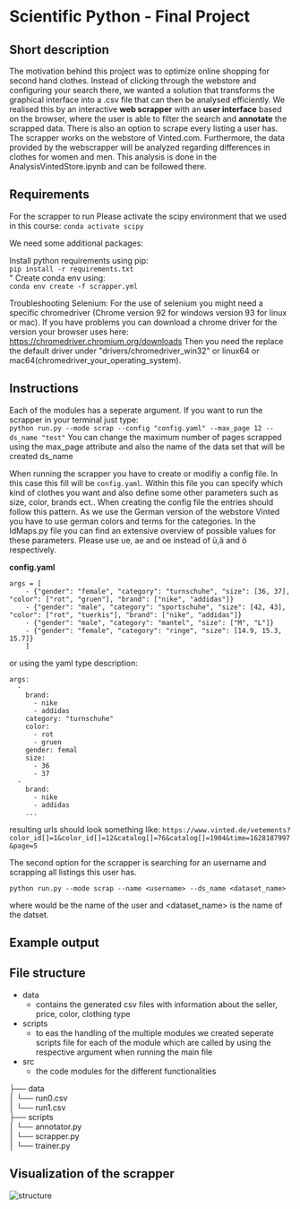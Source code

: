 # Scientific Python - Final Project

## Short description
The motivation behind this project was to optimize online shopping for second hand clothes. Instead of clicking through the webstore and configuring your search there, we wanted a solution that transforms the graphical interface into a .csv file that can then be analysed efficiently.
We realised this by an interactive **web scrapper** with an **user interface** based on the browser, where the user is able to filter the search and **annotate** the scrapped data. There is also an option to scrape every listing a user has. The scrapper works on the webstore of Vinted.com. Furthermore, the data provided by the webscrapper will be analyzed regarding differences in clothes for women and men. This analysis is done in the AnalysisVintedStore.ipynb and can be followed there.

## Requirements
For the scrapper to run 
Please activate the scipy environment that we used in this course:
``` conda activate scipy ```

We need some additional packages:

Install python requirements using pip:  
```pip install -r requirements.txt```  
"
Create conda env using:  
```conda env create -f scrapper.yml ```

Troubleshooting Selenium:
For the use of selenium you might need a specific chromedriver (Chrome version 92 for windows version 93 for linux or mac). If you have problems you can download a chrome driver for the version your browser uses here: https://chromedriver.chromium.org/downloads 
Then you need the replace the default driver under "drivers/chromedriver_win32" or linux64 or mac64(chromedriver_your_operating_system).

## Instructions
Each of the modules has a seperate argument. If you want to run the scrapper in your terminal just type:  
```python run.py --mode scrap --config "config.yaml" --max_page 12 --ds_name "test"```
You can change the maximum number of pages scrapped using the max_page attribute and also the name of the data set that will be created ds_name 

When running the scrapper you have to create or modifiy a config file. In this case this fill will be ```config.yaml```. Within this file you can specify which kind of clothes you want and also define some other parameters such as size, color, brands ect.. When creating the config file the entries should follow this pattern.
As we use the German version of the webstore Vinted you have to use german colors and terms for the categories. In the IdMaps.py file you can find an extensive overview of possible values for these parameters. Please use ue, ae and oe instead of ü,ä and ö respectively.

**config.yaml**
```
args = [
    - {"gender": "female", "category": "turnschuhe", "size": [36, 37], "color": ["rot", "gruen"], "brand": ["nike", "addidas"]}   
    - {"gender": "male", "category": "sportschuhe", "size": [42, 43], "color": ["rot", "tuerkis"], "brand": ["nike", "addidas"]}
    - {"gender": "male", "category": "mantel", "size": ["M", "L"]}
    - {"gender": "female", "category": "ringe", "size": [14.9, 15.3, 15.7]}
    ]
```

or using the yaml type description:
```
args: 
  - 
    brand: 
      - nike
      - addidas
    category: "turnschuhe"
    color: 
      - rot
      - gruen
    gender: femal
    size: 
      - 36
      - 37
  - 
    brand: 
      - nike
      - addidas
    ...
```
resulting urls should look something like:
``` https://www.vinted.de/vetements?color_id[]=1&color_id[]=12&catalog[]=76&catalog[]=1904&time=1628187997&page=5 ```


The second option for the scrapper is searching for an username and scrapping all listings this user has.
``` 
python run.py --mode scrap --name <username> --ds_name <dataset_name>
```

where <username> would be the name of the user and <dataset_name> is the name of the datset.
    
## Example output


## File structure
- data
    - contains the generated csv files with information about the seller, price, color, clothing type
- scripts
    - to eas the handling of the multiple modules we created seperate scripts file for each of the module which are called by using the respective argument when running the main file
- src
    - the code modules for the different functionalities

├── data     
│   └── run0.csv  
│   └── run1.csv  
├── scripts  
│   └── annotator.py  
│   └── scrapper.py  
│   └── trainer.py  

## Visualization of the scrapper
![structure](documentation/structure.png "Title")